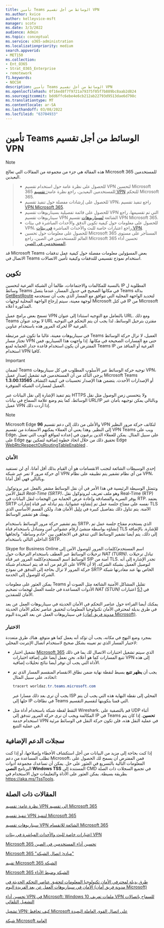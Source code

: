 ```yaml
---
title: تأمين Teams الوسائط من أجل تقسيم VPN
ms.author: kvice
author: kelleyvice-msft
manager: scotv
ms.date: 3/3/2022
audience: Admin
ms.topic: conceptual
ms.service: o365-administration
ms.localizationpriority: medium
search.appverid:
- MET150
ms.collection:
- Ent_O365
- Strat_O365_Enterprise
- remotework
f1.keywords:
- NOCSH
description: تأمين Teams الوسائط من أجل تقسيم VPN
ms.openlocfilehash: 0f16ed8f7f9721a79375f05f7b889bc8aab2d824
ms.sourcegitcommit: bdd6ffc6ebe4e6cb212ab22793d9513dae6d798c
ms.translationtype: MT
ms.contentlocale: ar-SA
ms.lasthandoff: 03/08/2022
ms.locfileid: "63704933"
---
```

# <a name="securing-teams-media-traffic-for-vpn-split-tunneling"></a>تأمين Teams الوسائط من أجل تقسيم VPN

>[!NOTE]
>هذه المقالة هي جزء من مجموعة من المقالات التي تعالج Microsoft 365 للمستخدمين البعيدين.

>- للحصول على نظرة عامة حول استخدام تقسيم VPN لتحسين Microsoft 365 للمستخدمين البعيدين، راجع نظرة عامة[: تقسيم VPN](microsoft-365-vpn-split-tunnel.md) للتحكم Microsoft 365.
>- للحصول على إرشادات مفصلة حول تنفيذ تقسيم VPN، راجع تنفيذ تقسيم [VPN Microsoft 365](microsoft-365-vpn-implement-split-tunnel.md).
>- للحصول على قائمة تفصيلية بسيناريوهات تقسيم VPN التي تم تقسيمها، راجع سيناريوهات تقسيم VPN الشائعة [لسيناريوهات](microsoft-365-vpn-common-scenarios.md) تقسيم VPN Microsoft 365.
>- للحصول على معلومات حول كيفية تكوين الدفق والأحداث المباشرة في بيئات VPN، راجع اعتبارات خاصة للبث والأحداث المباشرة [في بيئات VPN](microsoft-365-vpn-stream-and-live-events.md).
>- للحصول على معلومات حول تحسين Microsoft 365 المستأجر على مستوى العالم للمستخدمين في الصين، راجع Microsoft 365 تحسين أداء [المستخدمين في الصين](microsoft-365-networking-china.md).

قد Microsoft Teams بعض المسؤولين معلومات مفصلة حول كيفية عمل تدفقات الاتصال في Teams استخدام نموذج تقسيمي للتدفقات وكيفية تأمين الاتصالات.

## <a name="configuration"></a>تكوين

بالنسبة للمكالمات والاجتماعات، طالما أن الشبكة الفرعية لتحسين IP المطلوبة ل وسائط Teams في مكانها الصحيح في جدول المسار، عندما يتصل Teams بدالة [GetBestRoute](/windows/win32/api/iphlpapi/nf-iphlpapi-getbestroute) لتحديد الواجهة المحلية التي تتوافق مع المسار الذي يجب أن تستخدمه لوجهة معينة، سيتم إرجاع الواجهة المحلية لوجهات Microsoft في كتل IP من Microsoft المذكورة أعلاه.

تسمح بعض برامج عميل VPN بالتعامل مع التوجيه استنادا إلى عنوان URL. ومع ذلك Teams لا يوجد عنوان URL مقترن بترحيل الوسائط، لذا يجب أن يتم التحكم في التوجيه لحركة المرور هذه باستخدام عناوين IP الفرعية.

في سيناريوهات معينة، غالبا ما تكون غير مرتبطة Teams العميل، لا تزال حركة الوسائط تجتاز مسار VPN حتى مع المسارات الصحيحة في مكانها. إذا واجهت هذا السيناريو، فمن المفترض أن يكون استخدام قاعدة جدار الحماية لمنع Teams IP الفرعية أو المنافذ من استخدام VPN كافيا.

>[!IMPORTANT]
>لضمان Teams توجيه حركة الوسائط عبر الأسلوب المطلوب في كل سيناريوهات VPN، يرجى التأكد من أن المستخدمين قيد تشغيل إصدار عميل Microsoft Teams **1.3.00.13565** أو الإصدارات الأحدث. يتضمن هذا الإصدار تحسينات في كيفية اكتشاف العميل لمسارات الشبكة المتوفرة.

يتم تنفيذ الإشارة إلى نقل البيانات عبر HTTPS ولا يتحسس زمن الوصول مثل نقل الوسائط، كما يتم وضع علامة السماح في بيانات  URL/IP وبالتالي يمكن توجيهه بأمان عبر عميل VPN إذا أردت ذلك.

>[!NOTE]
>Microsoft Edge **96** والأعلى من ذلك إلى دعم تقسيم VPN لتكاتف حركة مرور النظير إلى النظير. وهذا يعني أن العملاء يمكنهم الاستفادة من تقسيم VPN Teams ويب على Edge، على سبيل المثال. يمكن للعملاء الذين يرغبون في إعداده لمواقع الويب التي تعمل على Edge تحقيق ذلك من خلال اتخاذ خطوة إضافية لتمكين نهج Edge [WebRtcRespectOsRoutingTableEnabled](/deployedge/microsoft-edge-policies#webrtcrespectosroutingtableenabled) .

### <a name="security"></a>الأمان

إحدى الوسيطات الشائعة لتجنب الانقسامات هو أن القيام بذلك أقل أمانا، أي لن تستفيد أي حركة مرور لا تمر عبر شبكة VPN من أي نظام تشفير يتم تطبيقه على نظام VPN، وبالتالي فهي أقل أمانا.

وتتمثل الوسيطة الرئيسية في هذا الأمر في أن نقل الوسائط مشفر بالفعل عبر بروتوكول النقل _الآمن Real-Time (SRTP)،_ وهو ملف تعريف لبروتوكول نقل Real-Time (RTP) يوفر السرية والمصادقة وإعادة عرض الحماية من الهجمات لنقل البيانات في RTP. يعتمد SRTP نفسه على مفتاح جلسة عمل تم إنشاؤه عشوائيا، يتم تبادله عبر قناة إشارات TLS الآمنة. يتم تناول ذلك بتفاصيل كبيرة في [دليل](/skypeforbusiness/optimizing-your-network/security-guide-for-skype-for-business-online) الأمان هذا، ولكن القسم الأساسي الذي يهمك هو تشفير الوسائط.

يتم تشفير حركة مرور الوسائط باستخدام SRTP، الذي يستخدم مفتاح جلسة عمل تم إنشاؤه بواسطة منشئ أرقام عشوائي آمن ومتبادل باستخدام قناة TLS للإشارة. بالإضافة إلى ذلك، يتم أيضا تشفير الوسائط التي تتدفق في الاتجاهين بين "خادم وساطة" واتجاهها الداخلي التالي باستخدام SRTP.

Skype for Business Online اسم المستخدم/كلمات المرور للوصول الآمن إلى ترحيلات الوسائط عبر العطف باستخدام الترحيلات حول _NAT (TURN)_. تبادل ترحيلات الوسائط اسم المستخدم/كلمة المرور عبر قناة SIP آمنة من TLS. تجدر الإشارة إلى أنه على الرغم من أنه قد يتم استخدام شبكة VPN لتوصيل العميل بشبكة الشركة، إلا أن حركة المرور لا تزال بحاجة إلى التدفق في نموذج SRTP الخاص بها عند مغادرتها شبكة الشركة للوصول إلى الخدمة.

يمكن العثور على معلومات Teams تقليل المشاكل الأمنية الشائعة مثل الصوت أو الأدوات المساعدة في جلسة العمل لهجمات تضخيم _NAT (STUN)_ في [5.1](/openspecs/office_protocols/ms-ice2/69525351-8c68-4864-b8a6-04bfbc87785c) اعتبارات الأمان للمنفذين.

يمكنك أيضا القراءة حول عناصر التحكم في الأمان الحديثة في سيناريوهات العمل عن بعد في طرق بديلة لمحترفي الأمان تكنولوجيا المعلومات لتحقيق عناصر تحكم الأمان الحديثة في سيناريوهات العمل عن بعد الفريدة اليوم [(مدونة فريق أمان Microsoft)](https://www.microsoft.com/security/blog/2020/03/26/alternative-security-professionals-it-achieve-modern-security-controls-todays-unique-remote-work-scenarios/).

### <a name="testing"></a>الاختبار

بمجرد وضع النهج في مكانه، يجب أن تؤكد أنه يعمل كما هو متوقع. هناك طرق متعددة لاختبار المسار الذي تم تعيينه بشكل صحيح لاستخدام اتصال الإنترنت المحلي:

- تشغيل اختبار [Microsoft 365](https://aka.ms/netonboard) الذي سيتم تشغيل اختبارات الاتصال لك بما في ذلك تتبع المسارات كما هو أعلاه. نحن نعمل أيضا على إضافة اختبارات VPN إلى هذه الأداة التي يجب أن توفر أيضا نتائج تحليلات إضافية.

- يجب أن **يظهر تتبع** بسيط لنقطة نهاية ضمن نطاق الانقسام المنقسم المسار الذي تم اتخاذه، على سبيل المثال:

  ```powershell
  tracert worldaz.tr.teams.microsoft.com
  ```

  يجب أن ترى بعد ذلك مسارا عبر ISP المحلي إلى نقطة النهاية هذه التي يجب أن يتم حلها إلى IP في نطاقات Teams التي قمنا بتكوينها لتقسيم التقسيم.

- التقط لقطة شبكة باستخدام أداة مثل Wireshark. قم بالتصفية على UDP أثناء المكالمة ويجب أن ترى حركة المرور تتدفق إلى IP في Teams **تحسين**. إذا كان يتم استخدام خدمة VPN في عملية النقل هذه، فلن تكون حركة النقل في الوسائط مرئية في عملية التتبع.

## <a name="additional-support-logs"></a>سجلات الدعم الإضافية

إذا كنت بحاجة إلى مزيد من البيانات من أجل استكشاف الأخطاء وإصلاحها، أو إذا كنت تطلب المساعدة من دعم Microsoft، فمن المفترض أن يسمح لك الحصول على المعلومات التالية بالتسريع في العثور على حل. يمكن أن تساعدك مجموعة أدوات البرنامج **النصي Windows TSS** المستندة إلى CMD في تجميع السجلات ذات الصلة بطريقة بسيطة. يمكن العثور على الأداة والتعليمات حول الاستخدام في <https://aka.ms/TssTools>.

## <a name="related-articles"></a>المقالات ذات الصلة

[نظرة عامة: تقسيم VPN إلى تقسيم Microsoft 365](microsoft-365-vpn-split-tunnel.md)

[تنفيذ تقسيم VPN لتنفيذ Microsoft 365](microsoft-365-vpn-implement-split-tunnel.md)

[سيناريوهات تقسيم VPN الشائعة للانقسام Microsoft 365](microsoft-365-vpn-common-scenarios.md)

[اعتبارات خاصة للبث والأحداث المباشرة في بيئات VPN](microsoft-365-vpn-stream-and-live-events.md)

[Microsoft 365 تحسين أداء المستخدمين في الصين](microsoft-365-networking-china.md)

[Microsoft 365 "مبادئ اتصال الشبكة"](microsoft-365-network-connectivity-principles.md)

[تقييم Microsoft 365 الشبكة](assessing-network-connectivity.md)

[Microsoft 365 الشبكة وضبط الأداء](network-planning-and-performance.md)

[طرق بديلة لمحترفي الأمان تكنولوجيا المعلومات لتحقيق عناصر التحكم الحديثة في الأمان في سيناريوهات العمل عن بعد الفريدة اليوم (مدونة فريق أمان Microsoft)](https://www.microsoft.com/security/blog/2020/03/26/alternative-security-professionals-it-achieve-modern-security-controls-todays-unique-remote-work-scenarios/)

[تحسين أداء VPN في Microsoft: Windows 10 ملفات تعريف VPN للسماح باتصالات التشغيل التلقائي](https://www.microsoft.com/itshowcase/enhancing-remote-access-in-windows-10-with-an-automatic-vpn-profile)

[تشغيل VPN: كيف تحافظ Microsoft على اتصال القوى العاملة البعيدة](https://www.microsoft.com/itshowcase/blog/running-on-vpn-how-microsoft-is-keeping-its-remote-workforce-connected/?elevate-lv)

[شبكة Microsoft العامة](/azure/networking/microsoft-global-network)
